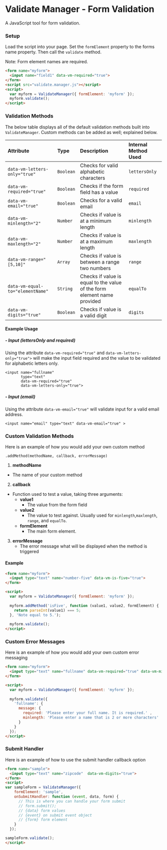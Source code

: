# Validate Manager - Form Validation
A JavaScript tool for form validation.
### Setup
Load the script into your page. Set the `formElement` property to the forms name property. Then call the `validate` method. 

Note: Form element names are required.

```html
<form name="myform">
  <input name="field1" data-vm-required="true">
</form>
<script src="validate.manager.js"></script>
<script>
  var myform = ValidateManager({ formElement: 'myform' });
  myform.validate();
</script>
```

### Validation Methods
The below table displays all of the default validation methods built into `ValidateManager`. Custom methods can be added as well; explained below.

| Attribute        | Type     | Description | Internal Method Used
|:------------- |:------------- |:------------ |:--------------
| `data-vm-letters-only="true"` | `Boolean` | Checks for valid alphabetic characters | `lettersOnly`
| `data-vm-required="true"` | `Boolean` | Checks if the form field has a value | `required`
| `data-vm-email="true"`| `Boolean` | Checks for a valid email | `email`
| `data-vm-minlength="2"`  | `Number` |  Checks if value is at a minimum length | `minlength`
| `data-vm-maxlength="2"`  | `Number` |  Checks if value is at a maximum length | `maxlength`
| `data-vm-range="[5,10]"`  | `Array` |  Checks if value is between a range two numbers | `range`
| `data-vm-equal-to="elementName"`  | `String` |  Checks if value is equal to the value of the form element name provided | `equalTo`
| `data-vm-digits="true"`  | `Boolean` |  Checks if value is a valid digit | `digits`

#### Example Usage

##### - Input (lettersOnly and required)
Using the attribute `data-vm-required="true"` and `data-vm-letters-only="true">` will make the input field required and the value to be validated for alphabetic letters only.
```
<input name="fullname" 
       type="text" 
       data-vm-required="true" 
       data-vm-letters-only="true">
```
##### - Input (email)
Using the attribute `data-vm-email="true"` will validate input for a valid email address.
```
<input name="email" type="text" data-vm-email="true" >
```

### Custom Validation Methods
Here is an example of how you would add your own custom method

`.addMethod(methodName, callback, errorMessage)`
1. **methodName**
  - The name of your custom method
2. **callback**
  - Function used to test a value, taking three arguments:
    - **value1**
      - The value from the form field
    - **value2**
      - The value to test against. Usually used for `minlength`,`maxlength`, `range`, and `equalTo`.
    - **formElement**
      - The main form element.
3. **errorMessage**
    - The error message what will be displayed when the method is triggered 

#### Example
```html
<form name="myform">
  <input type="text" name="number-five" data-vm-is-five="true">
</form>

<script>
  var myform = ValidateManager({ formElement: 'myform' });
  
  myform.addMethod('isFive', function (value1, value2, formElement) {
    return parseInt(value1) === 5;
  }, 'Note equal to 5.');
  
  myform.validate();
</script>

```

### Custom Error Messages
Here is an example of how you would add your own custom error messaging

```html
<form name="myform">
  <input type="text" name="fullname" data-vm-required="true" data-vm-minlength="2">
</form>

<script>
  var myform = ValidateManager({ formElement: 'myform' });
  
  myform.validate({
    'fullname': {
      message: { 
        required: 'Please enter your full name. It is required.' ,
        minlength: 'Please enter a name that is 2 or more characters'
      }
    }
  });
</script>
```

### Submit Handler
Here is an example of how to use the submit handler callback option

```html
<form name="sample">
  <input type="text" name="zipcode"  data-vm-digits="true">
</form>
<script>
var sampleForm = ValidateManager({
    formElement: 'sample',
    onSubmitHandler: function (event, data, form) {
      // This is where you can handle your form submit
      // form.submit();
      // {data} form values
      // {event} on submit event object
      // {form} form element
    }
  });

sampleForm.validate();
</script>

```

